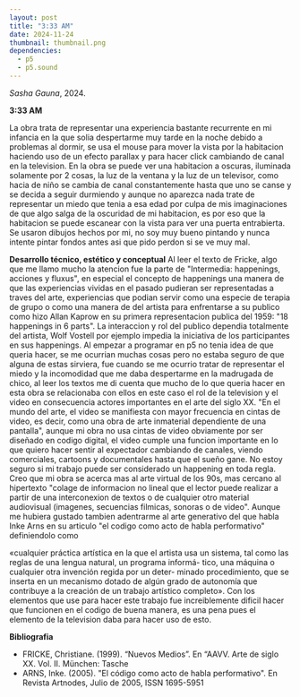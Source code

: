 ```yaml
---
layout: post
title: "3:33 AM"
date: 2024-11-24
thumbnail: thumbnail.png
dependencies:
  - p5
  - p5.sound
---
```


<div id="div-sketch">
  <script type="text/javascript" src="sketch.js"></script>
</div>

_Sasha Gauna_, 2024.

**3:33 AM**

La obra trata de representar una experiencia bastante recurrente en mi infancia en la que solia despertarme muy tarde en la noche debido a problemas al dormir, se usa el mouse para mover la vista por la habitacion haciendo uso de un efecto parallax y para hacer click cambiando de canal en la television.
En la obra se puede ver una habitacion a oscuras, iluminada solamente por 2 cosas, la luz de la ventana y la luz de un televisor, como hacia de niño se cambia de canal constantemente hasta que uno se canse y se decida a seguir durmiendo y aunque no aparezca nada trate de representar un miedo que tenia a esa edad por culpa de mis imaginaciones de que algo salga de la oscuridad de mi habitacion, es por eso que la habitacion se puede escanear con la vista para ver una puerta entrabierta. Se usaron dibujos hechos por mi, no soy muy bueno pintando y nunca intente pintar fondos antes asi que pido perdon si se ve muy mal.

**Desarrollo técnico, estético y conceptual** 
Al leer el texto de Fricke, algo que me llamo mucho la atencion fue la parte de "Intermedia: happenings, acciones y fluxus", en especial el concepto de happenings una manera de que las experiencias vividas en el pasado pudieran ser representadas a traves del arte, experiencias que podian servir como una especie de terapia de grupo o como una manera de del artista para enfrentarse a su publico como hizo Allan Kaprow en su primera representacion publica del 1959: "18 happenings in 6 parts". La interaccion y rol del publico dependia totalmente del artista, Wolf Vostell por ejemplo impedia la iniciativa de los participantes en sus happenings.
Al empezar a programar en p5 no tenia idea de que queria hacer, se me ocurrian muchas cosas pero no estaba seguro de que alguna de estas sirviera, fue cuando se me ocurrio tratar de representar el miedo y la incomodidad que me daba despertarme en la madrugada de chico, al leer los textos me di cuenta que mucho de lo que queria hacer en esta obra se relacionaba con ellos en este caso el rol de la television y el video en consecuencia actores importantes en el arte del siglo XX.
"En el mundo del arte, el video se manifiesta con mayor frecuencia en cintas de video, es decir, como una obra de arte inmaterial dependiente de una pantalla", aunque mi obra no usa cintas de video obviamente por ser diseñado en codigo digital, el video cumple una funcion importante en lo que quiero hacer sentir al expectador cambiando de canales, viendo comerciales, cartoons y documentales hasta que el sueño gane. No estoy seguro si mi trabajo puede ser considerado un happening en toda regla. 
Creo que mi obra se acerca mas al arte virtual de los 90s, mas cercano al hipertexto "colage de informacion no lineal que el lector puede realizar a partir de una interconexion de textos o de cualquier otro material audiovisual (imagenes, secuencias filmicas, sonoras o de video". 
Aunque me hubiera gustado tambien adentrarme al arte generativo del que habla Inke Arns en su articulo "el codigo como acto de habla performativo" definiendolo como 

«cualquier práctica artística en la que el artista usa un sistema,
tal como las reglas de una lengua natural, un programa informá-
tico, una máquina o cualquier otra invención regida por un deter-
minado procedimiento, que se inserta en un mecanismo dotado
de algún grado de autonomía que contribuye a la creación de un
trabajo artístico completo». Con los elementos que use para hacer este trabajo fue increiblemente dificil hacer que funcionen en el codigo de buena manera, es una pena pues el elemento de la television daba para hacer uso de esto.

**Bibliografia**
- FRICKE, Christiane. (1999). “Nuevos Medios”. En “AAVV. Arte de siglo XX. Vol. II. München: Tasche
- ARNS, Inke. (2005). "El código como acto de habla performativo". En Revista Artnodes, Julio de 2005, ISSN 1695-5951



